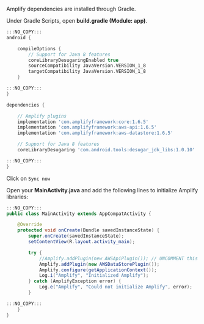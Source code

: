 Amplify dependencies are installed through Gradle.

Under Gradle Scripts, open **build.gradle (Module: app)**.

```gradle
:::NO_COPY:::
android {

```
```gradle
    compileOptions {
        // Support for Java 8 features
        coreLibraryDesugaringEnabled true
        sourceCompatibility JavaVersion.VERSION_1_8
        targetCompatibility JavaVersion.VERSION_1_8
    }
```
```gradle
:::NO_COPY:::
}

dependencies {
```
```gradle
    // Amplify plugins
    implementation 'com.amplifyframework:core:1.6.5'
    implementation 'com.amplifyframework:aws-api:1.6.5'
    implementation 'com.amplifyframework:aws-datastore:1.6.5'

    // Support for Java 8 features
    coreLibraryDesugaring 'com.android.tools:desugar_jdk_libs:1.0.10'
```
```gradle
:::NO_COPY:::
}
```

Click on `Sync now`


Open your **MainActivity.java** and add the following lines to initialize Amplify libraries:
```java
:::NO_COPY:::
public class MainActivity extends AppCompatActivity {

    @Override
    protected void onCreate(Bundle savedInstanceState) {
        super.onCreate(savedInstanceState);
        setContentView(R.layout.activity_main);
```
```java
        try {
            //Amplify.addPlugin(new AWSApiPlugin()); // UNCOMMENT this line once backend is deployed
            Amplify.addPlugin(new AWSDataStorePlugin());
            Amplify.configure(getApplicationContext());
            Log.i("Amplify", "Initialized Amplify");
        } catch (AmplifyException error) {
            Log.e("Amplify", "Could not initialize Amplify", error);
        }
```
```java
:::NO_COPY:::
    }
}
```